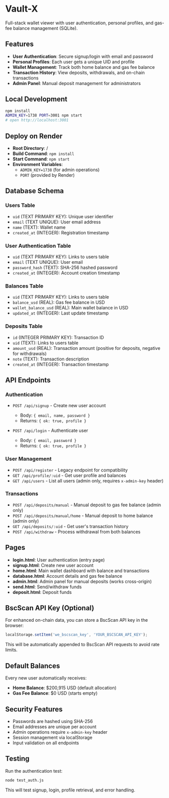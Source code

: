 # Vault-X

Full-stack wallet viewer with user authentication, personal profiles, and gas-fee balance management (SQLite).

## Features

- **User Authentication**: Secure signup/login with email and password
- **Personal Profiles**: Each user gets a unique UID and profile
- **Wallet Management**: Track both home balance and gas fee balance
- **Transaction History**: View deposits, withdrawals, and on-chain transactions
- **Admin Panel**: Manual deposit management for administrators

## Local Development

```bash
npm install
ADMIN_KEY=1738 PORT=3001 npm start
# open http://localhost:3001
```

## Deploy on Render

- **Root Directory**: /
- **Build Command**: `npm install`
- **Start Command**: `npm start`
- **Environment Variables**: 
  - `ADMIN_KEY=1738` (for admin operations)
  - `PORT` (provided by Render)

## Database Schema

### Users Table
- `uid` (TEXT PRIMARY KEY): Unique user identifier
- `email` (TEXT UNIQUE): User email address
- `name` (TEXT): Wallet name
- `created_at` (INTEGER): Registration timestamp

### User Authentication Table
- `uid` (TEXT PRIMARY KEY): Links to users table
- `email` (TEXT UNIQUE): User email
- `password_hash` (TEXT): SHA-256 hashed password
- `created_at` (INTEGER): Account creation timestamp

### Balances Table
- `uid` (TEXT PRIMARY KEY): Links to users table
- `balance_usd` (REAL): Gas fee balance in USD
- `wallet_balance_usd` (REAL): Main wallet balance in USD
- `updated_at` (INTEGER): Last update timestamp

### Deposits Table
- `id` (INTEGER PRIMARY KEY): Transaction ID
- `uid` (TEXT): Links to users table
- `amount_usd` (REAL): Transaction amount (positive for deposits, negative for withdrawals)
- `note` (TEXT): Transaction description
- `created_at` (INTEGER): Transaction timestamp

## API Endpoints

### Authentication
- `POST /api/signup` - Create new user account
  - Body: `{ email, name, password }`
  - Returns: `{ ok: true, profile }`

- `POST /api/login` - Authenticate user
  - Body: `{ email, password }`
  - Returns: `{ ok: true, profile }`

### User Management
- `POST /api/register` - Legacy endpoint for compatibility
- `GET /api/profile/:uid` - Get user profile and balances
- `GET /api/users` - List all users (admin only, requires `x-admin-key` header)

### Transactions
- `POST /api/deposits/manual` - Manual deposit to gas fee balance (admin only)
- `POST /api/deposits/manual/home` - Manual deposit to home balance (admin only)
- `GET /api/deposits/:uid` - Get user's transaction history
- `POST /api/withdraw` - Process withdrawal from both balances

## Pages

- **login.html**: User authentication (entry page)
- **signup.html**: Create new user account
- **home.html**: Main wallet dashboard with balance and transactions
- **database.html**: Account details and gas fee balance
- **admin.html**: Admin panel for manual deposits (works cross-origin)
- **send.html**: Send/withdraw funds
- **deposit.html**: Deposit funds

## BscScan API Key (Optional)

For enhanced on-chain data, you can store a BscScan API key in the browser:

```javascript
localStorage.setItem('we_bscscan_key', 'YOUR_BSCSCAN_API_KEY');
```

This will be automatically appended to BscScan API requests to avoid rate limits.

## Default Balances

Every new user automatically receives:
- **Home Balance**: $200,915 USD (default allocation)
- **Gas Fee Balance**: $0 USD (starts empty)

## Security Features

- Passwords are hashed using SHA-256
- Email addresses are unique per account
- Admin operations require `x-admin-key` header
- Session management via localStorage
- Input validation on all endpoints

## Testing

Run the authentication test:

```bash
node test_auth.js
```

This will test signup, login, profile retrieval, and error handling.


